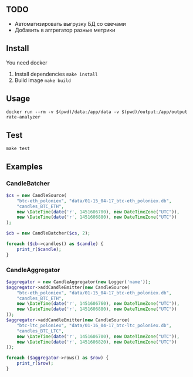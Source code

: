 
## TODO

- Автоматизировать выгрузку БД со свечами
- Добавить в аггрегатор разные метрики

## Install

You need docker

1. Install dependencies `make install`
2. Build image `make build`

## Usage

```
docker run --rm -v $(pwd)/data:/app/data -v $(pwd)/output:/app/output rate-analyzer
```

## Test

```
make test
```

## Examples

### CandleBatcher

```php
$cs = new CandleSource(
    "btc-eth_poloniex", "data/01-15_04-17_btc-eth_poloniex.db",
    "candles_BTC_ETH",
    new \DateTime(date('r', 1451606700), new DateTimeZone("UTC")),
    new \DateTime(date('r', 1451606880), new DateTimeZone("UTC"))
);

$cb = new CandleBatcher($cs, 2);

foreach ($cb->candles() as $candle) {
    print_r($candle);
}
```

### CandleAggregator

```php
$aggregator = new CandleAggregator(new Logger('name'));
$aggregator->addCandleEmitter(new CandleSource(
    "btc-eth_poloniex", "data/01-15_04-17_btc-eth_poloniex.db",
    "candles_BTC_ETH",
    new \DateTime(date('r', 1451606760), new DateTimeZone("UTC")),
    new \DateTime(date('r', 1451606880), new DateTimeZone("UTC"))
));
$aggregator->addCandleEmitter(new CandleSource(
    "btc-ltc_poloniex", "data/01-16_04-17_btc-ltc_poloniex.db",
    "candles_BTC_LTC",
    new \DateTime(date('r', 1451606700), new DateTimeZone("UTC")),
    new \DateTime(date('r', 1451606820), new DateTimeZone("UTC"))
));

foreach ($aggregator->rows() as $row) {
    print_r($row);
}
```
